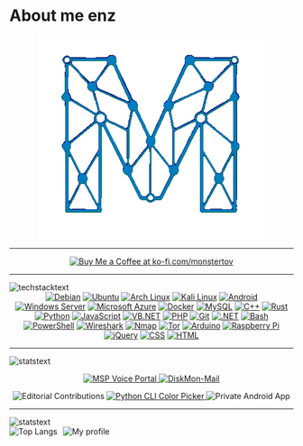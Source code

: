 <!-- Intro -->
# About me enz


<p align="center">
  <a href="https://tov.monster/" target="_blank">
    <img src="img/high-nobg.gif" alt="high" />
  </a>
</p>

---
<!-- Support -->
<p align="center">
  <a href="https://ko-fi.com/monstertov" target="_blank">
    <img src="https://ko-fi.com/img/githubbutton_sm.svg" alt="Buy Me a Coffee at ko-fi.com/monstertov" />
  </a>
</p>

---

<!-- Tech -->
<img src="https://readme-typing-svg.demolab.com?font=Fira+Code&pause=1000&width=435&lines=Technology+stack" alt="techstacktext" />

<div align="center">
      <a href="https://www.debian.org/" target="_blank"><img src="https://custom-icon-badges.demolab.com/badge/Debian-A81D33?logo=debian&logoColor=white" alt="Debian" /></a>
      <a href="https://ubuntu.com/" target="_blank"><img src="https://custom-icon-badges.demolab.com/badge/Ubuntu-E95420?logo=ubuntu&logoColor=white" alt="Ubuntu" /></a>
      <a href="https://archlinux.org/" target="_blank"><img src="https://custom-icon-badges.demolab.com/badge/Arch%20Linux-1793D1?logo=arch-linux&logoColor=white" alt="Arch Linux" /></a>
      <a href="https://www.kali.org/" target="_blank"><img src="https://custom-icon-badges.demolab.com/badge/Kali%20Linux-557C94?logo=kali-linux&logoColor=white" alt="Kali Linux" /></a>
      <a href="https://www.android.com/" target="_blank"><img src="https://custom-icon-badges.demolab.com/badge/Android-A4C639?logo=android&logoColor=white" alt="Android" /></a>
      <a href="https://www.microsoft.com/en-us/windows-server" target="_blank"><img src="https://custom-icon-badges.demolab.com/badge/Windows%20Server-0078D6?logo=microsoft&logoColor=white" alt="Windows Server" /></a>
      <a href="https://azure.microsoft.com/" target="_blank"><img src="https://custom-icon-badges.demolab.com/badge/Microsoft%20Azure-0089D6?logo=msazure&logoColor=white" alt="Microsoft Azure" /></a>
      <a href="https://www.docker.com/" target="_blank"><img src="https://custom-icon-badges.demolab.com/badge/Docker-2496ED?logo=docker&logoColor=white" alt="Docker" /></a>
      <a href="https://www.mysql.com/" target="_blank"><img src="https://custom-icon-badges.demolab.com/badge/MySQL-4479A1?logo=mysql&logoColor=white" alt="MySQL" /></a>
      <a href="https://isocpp.org/" target="_blank"><img src="https://custom-icon-badges.demolab.com/badge/C%2B%2B-00599C?logo=cpp&logoColor=white" alt="C++" /></a>
      <a href="https://www.rust-lang.org/" target="_blank"><img src="https://custom-icon-badges.demolab.com/badge/Rust-000000?logo=rust&logoColor=white" alt="Rust" /></a>
      <a href="https://www.python.org/" target="_blank"><img src="https://custom-icon-badges.demolab.com/badge/Python-3776AB?logo=python&logoColor=white" alt="Python" /></a>
      <a href="https://developer.mozilla.org/en-US/docs/Web/JavaScript" target="_blank"><img src="https://custom-icon-badges.demolab.com/badge/JavaScript-F7DF1E?logo=javascript&logoColor=black" alt="JavaScript" /></a>
      <a href="https://learn.microsoft.com/en-us/dotnet/visual-basic/" target="_blank"><img src="https://custom-icon-badges.demolab.com/badge/VB.NET-512BD4?logo=dotnet&logoColor=white" alt="VB.NET" /></a>
      <a href="https://www.php.net/" target="_blank"><img src="https://custom-icon-badges.demolab.com/badge/PHP-777BB4?logo=php&logoColor=white" alt="PHP" /></a>
      <a href="https://git-scm.com/" target="_blank"><img src="https://custom-icon-badges.demolab.com/badge/Git-F05032?logo=git&logoColor=white" alt="Git" /></a>
      <a href="https://dotnet.microsoft.com/" target="_blank"><img src="https://custom-icon-badges.demolab.com/badge/.NET-512BD4?logo=dotnet&logoColor=white" alt=".NET" /></a>
      <a href="https://www.gnu.org/software/bash/" target="_blank"><img src="https://custom-icon-badges.demolab.com/badge/Bash-4EAA25?logo=gnubash&logoColor=white" alt="Bash" /></a>
      <a href="https://learn.microsoft.com/powershell/" target="_blank"><img src="https://custom-icon-badges.demolab.com/badge/PowerShell-012456?logo=powershell&logoColor=white" alt="PowerShell" /></a>
      <a href="https://www.wireshark.org/" target="_blank"><img src="https://custom-icon-badges.demolab.com/badge/Wireshark-1679A7?logo=wireshark&logoColor=white" alt="Wireshark" /></a>
      <a href="https://nmap.org/" target="_blank"><img src="https://custom-icon-badges.demolab.com/badge/Nmap-00407A?logo=nmap&logoColor=white" alt="Nmap" /></a>
      <a href="https://www.torproject.org/" target="_blank"><img src="https://img.shields.io/badge/Tor-7E4798?logo=torproject&logoColor=white" alt="Tor" /></a>
      <a href="https://www.arduino.cc/" target="_blank"><img src="https://custom-icon-badges.demolab.com/badge/Arduino-00969C?logo=arduino&logoColor=white" alt="Arduino" /></a>
      <a href="https://www.raspberrypi.com/" target="_blank"><img src="https://custom-icon-badges.demolab.com/badge/Raspberry%20Pi-C51A4A?logo=raspberrypi&logoColor=white" alt="Raspberry Pi" /></a>
      <a href="https://jquery.com/" target="_blank"><img src="https://custom-icon-badges.demolab.com/badge/jQuery-0769AD?logo=jquery&logoColor=white" alt="jQuery" /></a>
      <a href="https://developer.mozilla.org/en-US/docs/Web/CSS" target="_blank"><img src="https://custom-icon-badges.demolab.com/badge/CSS-1572B6?logo=css3&logoColor=white" alt="CSS" /></a>
      <a href="https://developer.mozilla.org/en-US/docs/Web/HTML" target="_blank"><img src="https://custom-icon-badges.demolab.com/badge/HTML-E34F26?logo=html5&logoColor=white" alt="HTML" /></a>
</div>

---
<!-- Active -->
<img src="https://readme-typing-svg.demolab.com?font=Fira+Code&pause=1000&width=435&lines=What+I'm+working+on" alt="statstext" />
<p align="center">
  <a href="https://github.com/Monstertov/msp-voice-portal" target="_blank">
    <img src="https://github-readme-stats.vercel.app/api/pin/?username=Monstertov&repo=msp-voice-portal&title_color=35b8f2&text_color=35b8f2&icon_color=007fb9&bg_color=00000000" alt="MSP Voice Portal" />
  </a>
  <a href="https://github.com/Monstertov/diskmon-mail" target="_blank">
    <img src="https://github-readme-stats.vercel.app/api/pin/?username=Monstertov&repo=diskmon-mail&title_color=35b8f2&text_color=35b8f2&icon_color=007fb9&bg_color=00000000" alt="DiskMon-Mail" />
  </a>
</p>

<p align="center">
  <img src="https://custom-icon-badges.demolab.com/badge/Editorial%20Contributions-4c1?logo=type&logoColor=white&logoSource=feather" alt="Editorial Contributions" />
  <a href="https://github.com/Monstertov/Python-Quick-Colorpicker" target="_blank" rel="noopener">
    <img src="https://custom-icon-badges.demolab.com/badge/Python%20CLI%20Color%20Picker-007ACC?logo=terminal&logoColor=white&logoSource=feather" alt="Python CLI Color Picker" />
  </a>
  <img src="https://custom-icon-badges.demolab.com/badge/Private%20Android%20App-A4C639?logo=android&logoColor=white" alt="Private Android App" />
</p>

---
<!-- Stats -->
<img src="https://readme-typing-svg.demolab.com?font=Fira+Code&pause=1000&width=435&lines=My+stats" alt="statstext" />

<div style="display: flex; gap: 10px;">
  <img src="https://stats.tov.monster/api/top-langs/?username=monstertov&langs_count=20&title_color=35b8f2&text_color=35b8f2&icon_color=007fb9&bg_color=00000000&size_weight=0.1&count_weight=0.5&layout=compact&card_width=400&hide=Cython" alt="Top Langs" />
  <img src="https://stats.tov.monster/api?username=monstertov&include_all_commits=true&hide_rank=true&line_height=37&show_icons=true&title_color=35b8f2&text_color=35b8f2&icon_color=007fb9&bg_color=00000000" alt="My profile" />
</div>